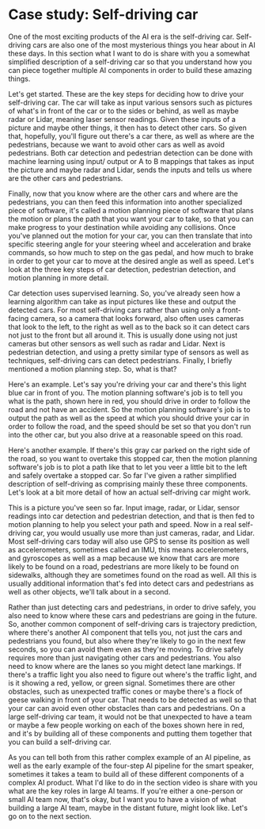 # Case study: Self-driving car

One of the most exciting products of the AI era is the self-driving car. Self-driving cars are also one of the most mysterious things you hear about in AI these days. In this section what I want to do is share with you a somewhat simplified description of a self-driving car so that you understand how you can piece together multiple AI components in order to build these amazing things.

Let's get started. These are the key steps for deciding how to drive your self-driving car. The car will take as input various sensors such as pictures of what's in front of the car or to the sides or behind, as well as maybe radar or Lidar, meaning laser sensor readings. Given these inputs of a picture and maybe other things, it then has to detect other cars. So given that, hopefully, you'll figure out there's a car there, as well as where are the pedestrians, because we want to avoid other cars as well as avoid pedestrians. Both car detection and pedestrian detection can be done with machine learning using input/ output or A to B mappings that takes as input the picture and maybe radar and Lidar, sends the inputs and tells us where are the other cars and pedestrians.

Finally, now that you know where are the other cars and where are the pedestrians, you can then feed this information into another specialized piece of software, it's called a motion planning piece of software that plans the motion or plans the path that you want your car to take, so that you can make progress to your destination while avoiding any collisions. Once you've planned out the motion for your car, you can then translate that into specific steering angle for your steering wheel and acceleration and brake commands, so how much to step on the gas pedal, and how much to brake in order to get your car to move at the desired angle as well as speed. Let's look at the three key steps of car detection, pedestrian detection, and motion planning in more detail.

Car detection uses supervised learning. So, you've already seen how a learning algorithm can take as input pictures like these and output the detected cars. For most self-driving cars rather than using only a front-facing camera, so a camera that looks forward, also often uses cameras that look to the left, to the right as well as to the back so it can detect cars not just to the front but all around it. This is usually done using not just cameras but other sensors as well such as radar and Lidar. Next is pedestrian detection, and using a pretty similar type of sensors as well as techniques, self-driving cars can detect pedestrians. Finally, I briefly mentioned a motion planning step. So, what is that?

Here's an example. Let's say you're driving your car and there's this light blue car in front of you. The motion planning software's job is to tell you what is the path, shown here in red, you should drive in order to follow the road and not have an accident. So the motion planning software's job is to output the path as well as the speed at which you should drive your car in order to follow the road, and the speed should be set so that you don't run into the other car, but you also drive at a reasonable speed on this road.

Here's another example. If there's this gray car parked on the right side of the road, so you want to overtake this stopped car, then the motion planning software's job is to plot a path like that to let you veer a little bit to the left and safely overtake a stopped car. So far I've given a rather simplified description of self-driving as comprising mainly these three components. Let's look at a bit more detail of how an actual self-driving car might work.

This is a picture you've seen so far. Input image, radar, or Lidar, sensor readings into car detection and pedestrian detection, and that is then fed to motion planning to help you select your path and speed. Now in a real self-driving car, you would usually use more than just cameras, radar, and Lidar. Most self-driving cars today will also use GPS to sense its position as well as accelerometers, sometimes called an IMU, this means accelerometers, and gyroscopes as well as a map because we know that cars are more likely to be found on a road, pedestrians are more likely to be found on sidewalks, although they are sometimes found on the road as well. All this is usually additional information that's fed into detect cars and pedestrians as well as other objects, we'll talk about in a second.

Rather than just detecting cars and pedestrians, in order to drive safely, you also need to know where these cars and pedestrians are going in the future. So, another common component of self-driving cars is trajectory prediction, where there's another AI component that tells you, not just the cars and pedestrians you found, but also where they're likely to go in the next few seconds, so you can avoid them even as they're moving. To drive safely requires more than just navigating other cars and pedestrians. You also need to know where are the lanes so you might detect lane markings. If there's a traffic light you also need to figure out where's the traffic light, and is it showing a red, yellow, or green signal. Sometimes there are other obstacles, such as unexpected traffic cones or maybe there's a flock of geese walking in front of your car. That needs to be detected as well so that your car can avoid even other obstacles than cars and pedestrians. On a large self-driving car team, it would not be that unexpected to have a team or maybe a few people working on each of the boxes shown here in red, and it's by building all of these components and putting them together that you can build a self-driving car.

As you can tell both from this rather complex example of an AI pipeline, as well as the early example of the four-step AI pipeline for the smart speaker, sometimes it takes a team to build all of these different components of a complex AI product. What I'd like to do in the section video is share with you what are the key roles in large AI teams. If you're either a one-person or small AI team now, that's okay, but I want you to have a vision of what building a large AI team, maybe in the distant future, might look like. Let's go on to the next section.
